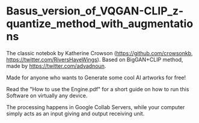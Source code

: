 # Basus_version_of_VQGAN-CLIP_z-quantize_method_with_augmentations
The classic notebok by Katherine Crowson (https://github.com/crowsonkb, https://twitter.com/RiversHaveWings). Based on BigGAN+CLIP method, made by https://twitter.com/advadnoun. 

Made for anyone who wants to Generate some cool AI artworks for free!

Read the "How to use the Engine.pdf" for a short guide on how to run this Software on virtually any device.

The processing happens in Google Collab Servers, while your computer simply acts as an input giving and output receiving unit.
